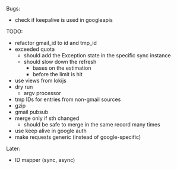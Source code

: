 Bugs:
- check if keepalive is used in googleapis

TODO:
- refactor gmail_id to id and tmp_id
- exceeded quota
  - should add the Exception state in the specific sync instance
  - should slow down the refresh
    - bases on the estimation
    - before the limit is hit
- use views from lokijs
- dry run
  - argv processor
- tmp IDs for entries from non-gmail sources
- gzip
- gmail pubsub
- merge only if sth changed
  - should be safe to merge in the same record many times
- use keep alive in google auth
- make requests generic (instead of google-specific)

Later:
- ID mapper (sync, async)
